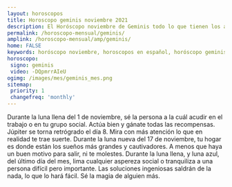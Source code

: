 ```yaml
---
layout: horoscopos
title: Horoscopo geminis noviembre 2021
description: El Horóscopo noviembre de Geminis todo lo que tienen los astros preparados para este mes, amor, trabajo, familia. Todo sobre astrologia, tarot, predicciones. Horoscopo gratis en español, predicciones y astrología.
permalink: /horoscopo-mensual/geminis/
amplink: /horoscopo-mensual/amp/geminis/
home: FALSE
keywords: horóscopo noviembre, horoscopos en español, horóscopo geminis noviembre , horóscopo esperanza gracia, horoscop, horóscopos gratis, horoscopo geminis, Tarot, Astrologia, Zodíaco, geminis, horoscopo gratis, horoscopo del mes 
horoscopo:
 signo: geminis
 video: -DQpmrrAIeU
ogimg: /images/mes/geminis_mes.png
sitemap:
 priority: 1
 changefreq: 'monthly'
---
```



Durante la luna llena del 1 de noviembre, sé la persona a la cuál acudir en el trabajo o en tu grupo social. Actúa bien y gánate todas las recompensas. Júpiter se torna retrógrado el día 8. Mira con más atención lo que en realidad te trae suerte. Durante la luna nueva del 17 de noviembre, tu hogar es donde están los sueños más grandes y cautivadores. A menos que haya un buen motivo para salir, ni te molestes. Durante la luna llena, y luna azul, del último día del mes, lima cualquier aspereza social o tranquiliza a una persona difícil pero importante. Las soluciones ingeniosas saldrán de la nada, lo que lo hará fácil. Sé la magia de alguien más.